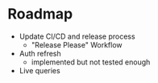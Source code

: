 # Roadmap

- Update CI/CD and release process
  - "Release Please" Workflow
- Auth refresh
  - implemented but not tested enough
- Live queries
